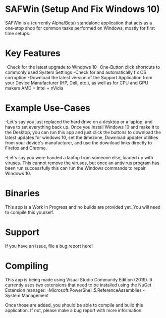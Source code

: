 # SAFWin (Setup And Fix Windows 10)
SAFWin is a (currently Alpha/Beta) standalone application that acts as a one-stop shop for common tasks performed on Windows, mostly for first time setups. 

# Key Features
-Check for the latest upgrade to Windows 10
-One-Button click shortcuts to commonly used System Settings
-Check for and automatically fix OS corruption
-Download the latest version of the Support Application from your Device Manufacturer (HP, Dell, etc.), as well as for CPU and GPU makers AMD + Intel + nVidia

# Example Use-Cases
-Let's say you just replaced the hard drive on a desktop or a laptop, and have to set everything back up. Once you install Windows 10 and make it to the Desktop, you can run this app and just click the buttons to download the latest updates for windows 10, set the timezone, Download updater utilities from your device's manufacturer, and use the download links directly to Firefox and Chrome.

-Let's say you were handed a laptop from someone else, loaded up with viruses. This cannot remove the viruses, but once an antivirus program has been run successfully this can run the Windows commands to repair Windows 10. 

# Binaries 
This app is a Work In Progress and no builds are provided yet. You will need to compile this yourself. 

# Support
If you have an issue, file a bug report here! 

# Compiling
This app is being made using Visual Studio Community Edition (2019). It currently uses two extensions that need to be installed using the NuGet Extension manager:
-Microsoft.PowerShell.5.ReferenceAssemblies
-System.Management

Once those are added, you should be able to compile and build this application. If not, please make a bug report with more information.
